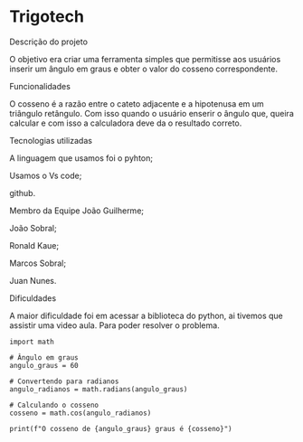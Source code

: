 # Trigotech
Descrição do projeto

O objetivo era criar uma ferramenta simples que permitisse aos usuários inserir um ângulo em graus e obter o valor do cosseno correspondente.

Funcionalidades

O cosseno é a razão entre o cateto adjacente e a hipotenusa em um triângulo retângulo. Com isso quando o usuário enserir o ângulo que, queira calcular e com isso a calculadora deve da o resultado correto.

Tecnologias utilizadas

A linguagem que usamos foi o pyhton;

Usamos o Vs code;

github.

Membro da Equipe João Guilherme;

João Sobral;

Ronald Kaue;

Marcos Sobral;

Juan Nunes.

Dificuldades

A maior dificuldade foi em acessar a biblioteca do python, ai tivemos que assistir uma video aula. Para poder resolver o problema.

```
import math

# Ângulo em graus
angulo_graus = 60

# Convertendo para radianos
angulo_radianos = math.radians(angulo_graus)

# Calculando o cosseno
cosseno = math.cos(angulo_radianos)

print(f"O cosseno de {angulo_graus} graus é {cosseno}")
